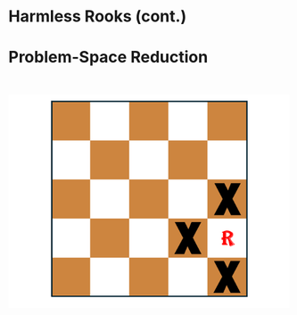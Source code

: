 # Harmless Rooks (cont.)

# Problem-Space Reduction


<BR>

![Rook Placement](RookPlacement.png)

<BR>
